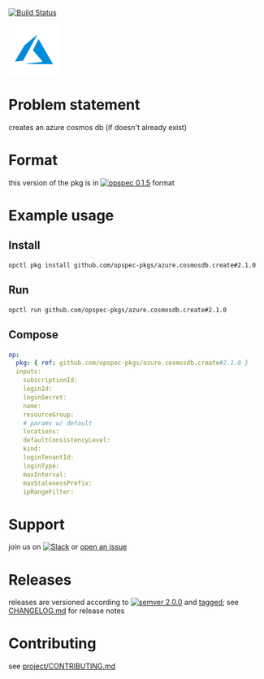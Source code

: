 [![Build Status](https://travis-ci.org/opspec-pkgs/azure.cosmosdb.create.svg?branch=master)](https://travis-ci.org/opspec-pkgs/azure.cosmosdb.create)

<img src="icon.svg" alt="icon" height="100px">

# Problem statement

creates an azure cosmos db (if doesn't already exist)

# Format

this version of the pkg is in [![opspec 0.1.5](https://img.shields.io/badge/opspec-0.1.5-brightgreen.svg?colorA=6b6b6b&colorB=fc16be)](https://opspec.io/0.1.5/packages.html) format

# Example usage

## Install

```shell
opctl pkg install github.com/opspec-pkgs/azure.cosmosdb.create#2.1.0
```

## Run

```
opctl run github.com/opspec-pkgs/azure.cosmosdb.create#2.1.0
```

## Compose

```yaml
op:
  pkg: { ref: github.com/opspec-pkgs/azure.cosmosdb.create#2.1.0 }
  inputs:
    subscriptionId:
    loginId:
    loginSecret:
    name:
    resourceGroup:
    # params w/ default
    locations:
    defaultConsistencyLevel:
    kind:
    loginTenantId:
    loginType:
    maxInterval:
    maxStalenessPrefix:
    ipRangeFilter:
```

# Support

join us on
[![Slack](https://opspec-slackin.herokuapp.com/badge.svg)](https://opspec-slackin.herokuapp.com/)
or
[open an issue](https://github.com/opspec-pkgs/azure.cosmosdb.create/issues)

# Releases

releases are versioned according to
[![semver 2.0.0](https://img.shields.io/badge/semver-2.0.0-brightgreen.svg)](http://semver.org/spec/v2.0.0.html)
and [tagged](https://git-scm.com/book/en/v2/Git-Basics-Tagging); see
[CHANGELOG.md](CHANGELOG.md) for release notes

# Contributing

see
[project/CONTRIBUTING.md](https://github.com/opspec-pkgs/project/blob/master/CONTRIBUTING.md)
